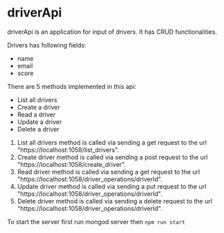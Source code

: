 # driverApi
driverApi is an application for input of drivers. It has CRUD functionalities.

Drivers has following fields:
- name
- email
- score

There are 5 methods implemented in this api:
* List all drivers
* Create a driver
* Read a driver
* Update a driver
* Delete a driver

1. List all drivers method is called via sending a get request to the url "https://localhost:1058/list_drivers".
2. Create driver method is called via sending a post request to the url "https://localhost:1058/create_driver".
3. Read driver method is called via sending a get request to the url "https://localhost:1058/driver_operations/driverId".
4. Update driver method is called via sending a put request to the url "https://localhost:1058/driver_operations/driverId".
5. Delete driver method is called via sending a delete request to the url "https://localhost:1058/driver_operations/driverId".

To start the server first run mongod server then 
```npm run start```
